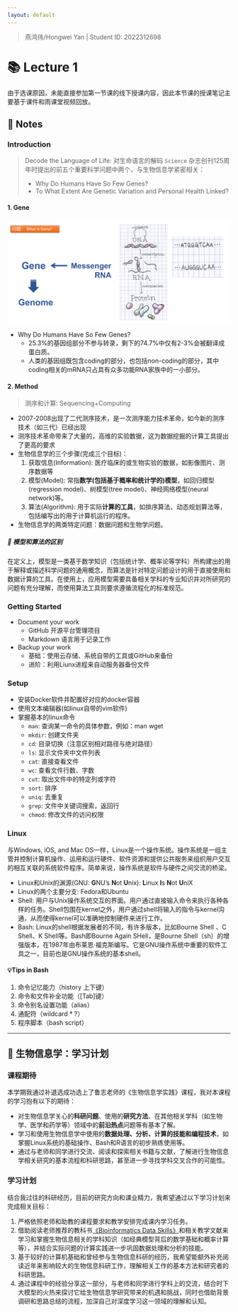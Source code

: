```yaml
---
layout: default
---
```


> 燕鸿伟/Hongwei Yan | Student ID: 2022312698


# 📚 Lecture 1

由于选课原因，未能直接参加第一节课的线下授课内容，因此本节课的授课笔记主要基于课件和雨课堂视频回放。

## 📝 Notes

### Introduction

> Decode the Language of Life: 对生命语言的解码
> `Science` 杂志创刊125周年时提出的前五个重要科学问题中两个，与生物信息学紧密相关：
>   - Why Do Humans Have So Few Genes?
>   - To What Extent Are Genetic Variation and Personal Health Linked?

#### 1. Gene

![What is Gene](./imgs/gene.png)

- Why Do Humans Have So Few Genes?
    - 25.3%的基因组部分不参与转录，剩下的74.7%中仅有2-3%会被翻译成蛋白质。
    - 人类的基因组既包含coding的部分，也包括non-coding的部分，其中coding相关的mRNA只占具有众多功能RNA家族中的一小部分。

#### 2. Method

> 测序和计算: Sequencing+Computing

- 2007-2008出现了二代测序技术，是一次测序能力技术革命，如今新的测序技术（如三代）已经出现
- 测序技术革命带来了大量的，高维的实验数据，这为数据挖掘的计算工具提出了更高的要求
- 生物信息学的三个步骤(完成三个目标)：
    1. 获取信息(Information): 医疗临床的或生物实验的数据，如影像图片、测序数据等
    2. 模型(Model): 常指**数学(包括基于概率和统计学的)模型**，如回归模型(regression model)、树模型(tree model)、神经网络模型(neural network)等。
    3. 算法(Algorithm): 用于实际**计算的工具**，如排序算法、动态规划算法等，包括编写出的用于计算机运行的程序。
- 生物信息学的两类特定问题：数据问题和生物学问题。

##### 🧭 模型和算法的区别

在定义上，模型是一类基于数学知识（包括统计学、概率论等学科）所构建出的用于解释或描述科学问题的通用概念，而算法是针对特定问题设计的用于直接使用和数据计算的工具。在使用上，应用模型需要具备相关学科的专业知识并对所研究的问题有充分理解，而使用算法工具则要求遵循流程化的标准规范。

### Getting Started

- Document your work
    - GitHub 开源平台管理项目
    - Markdown 语言用于记录工作
- Backup your work
    - 基础：使用云存储、系统自带的工具或GitHub来备份
    - 进阶：利用Liunx进程来自动服务器备份文件

### Setup

- 安装Docker软件并配置好对应的docker容器
- 使用文本编辑器(如linux自带的vim软件)
- 掌握基本的linux命令
    - `man`: 查询某一命令的具体参数，例如：man wget
    - `mkdir`: 创建文件夹
    - `cd`: 目录切换（注意区别相对路径与绝对路径）
    - `ls`: 显示文件夹中文件列表
    - `cat`: 直接查看文件
    - `wc`: 查看文件行数、字数
    - `cut`: 取出文件中的特定列或字符
    - `sort`: 排序
    - `uniq`: 去重复
    - `grep`: 文件中关键词搜索，返回行
    - `chmod`: 修改文件的访问权限

### Linux

与Windows, iOS, and Mac OS一样，Linux是一个操作系统。操作系统是一组主管并控制计算机操作、运用和运行硬件、软件资源和提供公共服务来组织用户交互的相互关联的系统软件程序。简单来说，操作系统是软件与硬件之间交流的桥梁。

- Linux和Unix的渊源(GNU: **G**NU’s **N**ot **U**nix): **L**inux **I**s **N**ot **U**niX
- Linux的两个主要分支: Fedora和Ubuntu
- Shell: 用户与Unix操作系统交互的界面。用户通过直接输入命令来执行各种各样的任务。Shell包围在kernel之外，用户通过shell将输入的指令与kernel沟通，从而使得kernel可以准确地控制硬件来进行工作。
- Bash: Linux的shell根据发展者的不同，有许多版本，比如Bourne Shell 、C Shell、K Shell等。Bash即Bourne Again SHell，是Bourne Shell（sh）的增强版本，在1987年由布莱恩·福克斯编写。它是GNU操作系统中重要的软件工具之一，目前也是GNU操作系统的基本shell。

#### 💡Tips in Bash

1. 命令记忆能力（history 上下键）
2. 命令和文件补全功能（[Tab]键）
3. 命令别名设置功能（alias）
4. 通配符（wildcard * ?）
5. 程序脚本（bash script）

------

## 📜 生物信息学：学习计划

### 课程期待

本学期我通过补退选成功选上了鲁志老师的《生物信息学实践》课程，我对本课程的学习抱有以下的期待：

- 对生物信息学关心的**科研问题**、使用的**研究方法**、在其他相关学科（如生物学、医学和药学等）领域中的**前沿热点**问题等有基本了解。
- 学习和使用生物信息学中使用的**数据处理、分析、计算的技能和编程技术**，如掌握Linux系统的基础操作、Bash和R语言的初步熟练使用等。
- 通过与老师和同学进行交流、阅读和探索相关书籍与文献，了解进行生物信息学相关研究的基本流程和科研思路，甚至进一步寻找学科交叉合作的可能性。

### 学习计划

结合我过往的科研经历，目前的研究方向和课业精力，我希望通过以下学习计划来完成相关目标：

1. 严格依照老师和助教的课程要求和教学安排完成课内学习任务。
2. 借助阅读老师推荐的教科书[《Bioinformatics Data Skills》](https://cloud.tsinghua.edu.cn/d/ad22768345664924b202/?p=%2FBooks%20and%20Education%20Papers%2FTextbook%20PDFs&mode=list)和相关教学文献来学习和掌握生物信息相关的学科知识（如经典模型背后的数学基础和概率计算等），并结合实际问题的计算实践进一步巩固数据处理和分析的技能。
3. 基于较好的计算机基础和曾经参与生物信息科研的经历，我希望能额外补充阅读近年来影响较大的生物信息科研工作，理解相关工作的基本方法和研究者的科研思路。
4. 通过课程中的经验分享这一部分，与老师和同学进行学科上的交流，结合时下大模型的火热来探讨它给生物信息学研究带来的机遇和挑战，同时也借助背景调研和思路总结的流程，加深自己对深度学习这一领域的理解和认知。